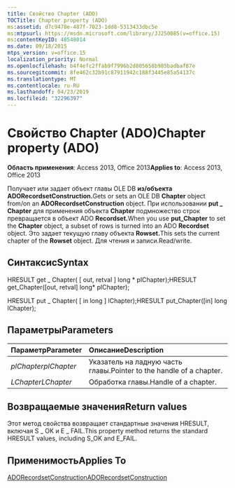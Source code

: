 ```yaml
---
title: Свойство Chapter (ADO)
TOCTitle: Chapter property (ADO)
ms:assetid: d7c9478e-487f-7023-1dd8-5313433dbc5e
ms:mtpsurl: https://msdn.microsoft.com/library/JJ250085(v=office.15)
ms:contentKeyID: 48548014
ms.date: 09/18/2015
mtps_version: v=office.15
localization_priority: Normal
ms.openlocfilehash: b4f4efc2ffab9f7996b2d805658b985badbaf87e
ms.sourcegitcommit: 8fe462c32b91c87911942c188f3445e85a54137c
ms.translationtype: MT
ms.contentlocale: ru-RU
ms.lasthandoff: 04/23/2019
ms.locfileid: "32296397"
---
```

# <a name="chapter-property-ado"></a><span data-ttu-id="42184-102">Свойство Chapter (ADO)</span><span class="sxs-lookup"><span data-stu-id="42184-102">Chapter property (ADO)</span></span>

<span data-ttu-id="42184-103">**Область применения**: Access 2013, Office 2013</span><span class="sxs-lookup"><span data-stu-id="42184-103">**Applies to**: Access 2013, Office 2013</span></span>
 
<span data-ttu-id="42184-104">Получает или задает объект главы OLE DB **из/объекта** **ADORecordsetConstruction.**</span><span class="sxs-lookup"><span data-stu-id="42184-104">Gets or sets an OLE DB **Chapter** object from/on an **ADORecordsetConstruction** object.</span></span> <span data-ttu-id="42184-105">При использовании **put \_ Chapter** для применения объекта **Chapter** подмножество строк превращается в объект ADO **Recordset.**</span><span class="sxs-lookup"><span data-stu-id="42184-105">When you use **put\_Chapter** to set the **Chapter** object, a subset of rows is turned into an ADO **Recordset** object.</span></span> <span data-ttu-id="42184-106">Это задает текущую главу объекта **Rowset.**</span><span class="sxs-lookup"><span data-stu-id="42184-106">This sets the current chapter of the **Rowset** object.</span></span> <span data-ttu-id="42184-107">Для чтения и записи.</span><span class="sxs-lookup"><span data-stu-id="42184-107">Read/write.</span></span>

## <a name="syntax"></a><span data-ttu-id="42184-108">Синтаксис</span><span class="sxs-lookup"><span data-stu-id="42184-108">Syntax</span></span>

<span data-ttu-id="42184-109">HRESULT get \_ Chapter( \[ out, retval \] long \* plChapter);</span><span class="sxs-lookup"><span data-stu-id="42184-109">HRESULT get\_Chapter(\[out, retval\] long\* plChapter);</span></span>

<span data-ttu-id="42184-110">HRESULT put \_ Chapter( \[ in long \] lChapter);</span><span class="sxs-lookup"><span data-stu-id="42184-110">HRESULT put\_Chapter(\[in\] long lChapter);</span></span>

## <a name="parameters"></a><span data-ttu-id="42184-111">Параметры</span><span class="sxs-lookup"><span data-stu-id="42184-111">Parameters</span></span>

|<span data-ttu-id="42184-112">Параметр</span><span class="sxs-lookup"><span data-stu-id="42184-112">Parameter</span></span>|<span data-ttu-id="42184-113">Описание</span><span class="sxs-lookup"><span data-stu-id="42184-113">Description</span></span>|
|:--------|:----------|
|<span data-ttu-id="42184-114">*plChapter*</span><span class="sxs-lookup"><span data-stu-id="42184-114">*plChapter*</span></span> |<span data-ttu-id="42184-115">Указатель на ладную часть главы.</span><span class="sxs-lookup"><span data-stu-id="42184-115">Pointer to the handle of a chapter.</span></span>|
|<span data-ttu-id="42184-116">*LChapter*</span><span class="sxs-lookup"><span data-stu-id="42184-116">*LChapter*</span></span> |<span data-ttu-id="42184-117">Обработка главы.</span><span class="sxs-lookup"><span data-stu-id="42184-117">Handle of a chapter.</span></span>|

## <a name="return-values"></a><span data-ttu-id="42184-118">Возвращаемые значения</span><span class="sxs-lookup"><span data-stu-id="42184-118">Return values</span></span>

<span data-ttu-id="42184-119">Этот метод свойства возвращает стандартные значения HRESULT, включая S \_ OK и E \_ FAIL.</span><span class="sxs-lookup"><span data-stu-id="42184-119">This property method returns the standard HRESULT values, including S\_OK and E\_FAIL.</span></span>

## <a name="applies-to"></a><span data-ttu-id="42184-120">Применимость</span><span class="sxs-lookup"><span data-stu-id="42184-120">Applies To</span></span>

[<span data-ttu-id="42184-121">ADORecordsetConstruction</span><span class="sxs-lookup"><span data-stu-id="42184-121">ADORecordsetConstruction</span></span>](adorecordsetconstruction-interface-ado.md)

